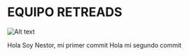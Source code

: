 # EQUIPO RETREADS
![Alt text](Arquitectura-Aplicación-Web.png) 

Hola Soy Nestor, mi primer commit
Hola mi segundo commit